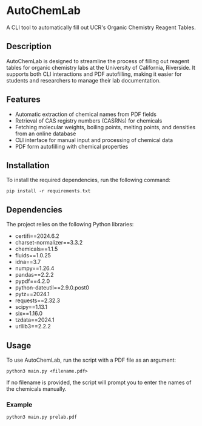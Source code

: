# AutoChemLab

A CLI tool to automatically fill out UCR's Organic Chemistry Reagent Tables.

## Description

AutoChemLab is designed to streamline the process of filling out reagent tables for organic chemistry labs at the University of California, Riverside. It supports both CLI interactions and PDF autofilling, making it easier for students and researchers to manage their lab documentation.

## Features

- Automatic extraction of chemical names from PDF fields
- Retrieval of CAS registry numbers (CASRNs) for chemicals
- Fetching molecular weights, boiling points, melting points, and densities from an online database
- CLI interface for manual input and processing of chemical data
- PDF form autofilling with chemical properties

## Installation

To install the required dependencies, run the following command:

```shell
pip install -r requirements.txt
```

## Dependencies

The project relies on the following Python libraries:

- certifi==2024.6.2
- charset-normalizer==3.3.2
- chemicals==1.1.5
- fluids==1.0.25
- idna==3.7
- numpy==1.26.4
- pandas==2.2.2
- pypdf==4.2.0
- python-dateutil==2.9.0.post0
- pytz==2024.1
- requests==2.32.3
- scipy==1.13.1
- six==1.16.0
- tzdata==2024.1
- urllib3==2.2.2

## Usage

To use AutoChemLab, run the script with a PDF file as an argument:

```shell
python3 main.py <filename.pdf>
```

If no filename is provided, the script will prompt you to enter the names of the chemicals manually.

### Example

```shell
python3 main.py prelab.pdf
```
